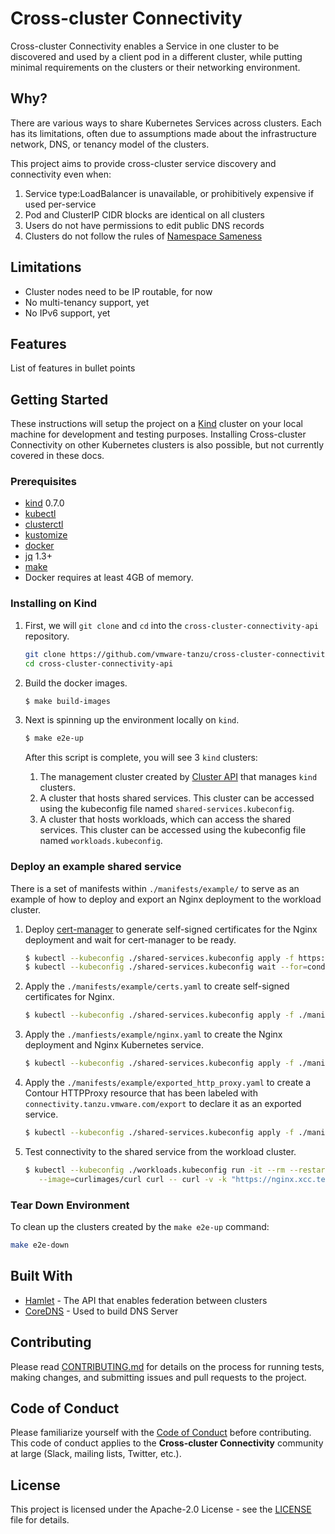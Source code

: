 # Cross-cluster Connectivity

Cross-cluster Connectivity enables a Service in one cluster to be discovered and
used by a client pod in a different cluster, while putting minimal requirements
on the clusters or their networking environment.

## Why?

There are various ways to share Kubernetes Services across clusters. Each has
its limitations, often due to assumptions made about the infrastructure network,
DNS, or tenancy model of the clusters.

This project aims to provide cross-cluster service discovery and connectivity
even when:

1. Service type:LoadBalancer is unavailable, or prohibitively expensive if used
   per-service
2. Pod and ClusterIP CIDR blocks are identical on all clusters
3. Users do not have permissions to edit public DNS records
4. Clusters do not follow the rules of [Namespace
   Sameness](https://groups.google.com/forum/#!msg/kubernetes-sig-multicluster/jfDAMxFWlOg/9Z9O0mVpAgAJ)

## Limitations

* Cluster nodes need to be IP routable, for now
* No multi-tenancy support, yet
* No IPv6 support, yet

## Features

List of features in bullet points

## Getting Started

These instructions will setup the project on a [Kind](https://kind.sigs.k8s.io/)
cluster on your local machine for development and testing purposes. Installing
Cross-cluster Connectivity on other Kubernetes clusters is also possible, but
not currently covered in these docs.

### Prerequisites

* [kind](https://kind.sigs.k8s.io/) 0.7.0
* [kubectl](https://kubernetes.io/docs/tasks/tools/install-kubectl/)
* [clusterctl](https://cluster-api.sigs.k8s.io/clusterctl/overview.html)
* [kustomize](https://kustomize.io/)
* [docker](https://www.docker.com/)
* [jq](https://stedolan.github.io/jq/) 1.3+
* [make](https://www.gnu.org/software/make/)
* Docker requires at least 4GB of memory.

### Installing on Kind

1. First, we will `git clone` and `cd` into the `cross-cluster-connectivity-api`
   repository.
   ```bash
   git clone https://github.com/vmware-tanzu/cross-cluster-connectivity-api.git
   cd cross-cluster-connectivity-api
   ```

1. Build the docker images.
   ```bash
   $ make build-images
   ```

1. Next is spinning up the environment locally on `kind`.
   ```bash
   $ make e2e-up
   ```

   After this script is complete, you will see 3 `kind` clusters:
   1. The management cluster created by [Cluster
      API](https://cluster-api.sigs.k8s.io/) that manages `kind` clusters.
   1. A cluster that hosts shared services. This cluster can be accessed using
      the kubeconfig file named `shared-services.kubeconfig`.
   1. A cluster that hosts workloads, which can access the shared services. This
      cluster can be accessed using the kubeconfig file named
      `workloads.kubeconfig`.

### Deploy an example shared service

There is a set of manifests within `./manifests/example/` to serve as an example
of how to deploy and export an Nginx deployment to the workload cluster.

1. Deploy [cert-manager](https://cert-manager.io/) to generate self-signed
   certificates for the Nginx deployment and wait for cert-manager to be ready.
   ```bash
   $ kubectl --kubeconfig ./shared-services.kubeconfig apply -f https://github.com/jetstack/cert-manager/releases/download/v0.11.0/cert-manager.yaml
   $ kubectl --kubeconfig ./shared-services.kubeconfig wait --for=condition=Available --timeout=300s apiservice v1beta1.webhook.cert-manager.io
   ```

1. Apply the `./manifests/example/certs.yaml` to create self-signed certificates
   for Nginx.
   ```bash
   $ kubectl --kubeconfig ./shared-services.kubeconfig apply -f ./manifests/example/certs.yaml
   ```

1. Apply the `./manfiests/example/nginx.yaml` to create the Nginx deployment and
   Nginx Kubernetes service.
   ```bash
   $ kubectl --kubeconfig ./shared-services.kubeconfig apply -f ./manifests/example/nginx.yaml
   ```

1. Apply the `./manifests/example/exported_http_proxy.yaml` to create a Contour
   HTTPProxy resource that has been labeled with
   `connectivity.tanzu.vmware.com/export` to declare it as an exported service.
   ```bash
   $ kubectl --kubeconfig ./shared-services.kubeconfig apply -f ./manifests/example/exported_http_proxy.yaml
   ```

1. Test connectivity to the shared service from the workload cluster.
   ```bash
   $ kubectl --kubeconfig ./workloads.kubeconfig run -it --rm --restart=Never \
      --image=curlimages/curl curl -- curl -v -k "https://nginx.xcc.test"
   ```

### Tear Down Environment

To clean up the clusters created by the `make e2e-up` command:
```bash
make e2e-down
```

## Built With

* [Hamlet](https://github.com/vmware/hamlet) - The API that enables federation
  between clusters
* [CoreDNS](https://coredns.io/) - Used to build DNS Server

## Contributing

Please read [CONTRIBUTING.md](./CONTRIBUTING.md) for details on the process for
running tests, making changes, and submitting issues and pull requests to the
project.

## Code of Conduct

Please familiarize yourself with the [Code of Conduct](./CODE_OF_CONDUCT.md)
before contributing. This code of conduct applies to the **Cross-cluster
Connectivity** community at large (Slack, mailing lists, Twitter, etc.).

## License

This project is licensed under the Apache-2.0 License - see the
[LICENSE](LICENSE) file for details.

